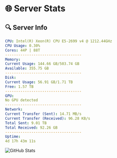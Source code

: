 # 🌐 Server Stats
## 🔍 Server Info
```yaml
CPU: Intel(R) Xeon(R) CPU E5-2699 v4 @ 1212.44GHz
CPU Usage: 0.30%
Cores: 44P | 88T
-----------------------------------
Memory:
Current Usage: 144.66 GB/503.74 GB
Available: 355.75 GB
-----------------------------------
Disk:
Current Usage: 56.91 GB/1.71 TB
Free: 1.57 TB
-----------------------------------
GPU:
No GPU detected
-----------------------------------
Network:
Current Transfer (Sent): 14.71 MB/s
Current Transfer (Received): 96.28 KB/s
Total Sent: 9.01 TB
Total Received: 92.26 GB
-----------------------------------
Uptime:
4d 17h 43m 11s
```
![GitHub Stats](https://img.shields.io/badge/Updated-2025-03-12_15:06:00-blue)